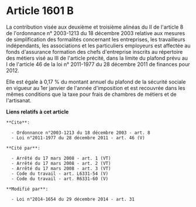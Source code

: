 # Article 1601 B

La contribution visée aux deuxième et troisième alinéas du II de l'article 8 de l'ordonnance n° 2003-1213 du 18 décembre 2003
relative aux mesures de simplification des formalités concernant les entreprises, les travailleurs indépendants, les
associations et les particuliers employeurs est affectée au fonds d'assurance formation des chefs d'entreprise inscrits au
répertoire des métiers visé au III de l'article précité, dans la limite du plafond prévu au I de l'article 46 de la loi n°
2011-1977 du 28 décembre 2011 de finances pour 2012. 

Elle est égale à 0,17 % du montant annuel du plafond de la sécurité sociale en vigueur au 1er janvier de l'année d'imposition
et est recouvrée dans les mêmes conditions que la taxe pour frais de chambres de métiers et de l'artisanat.

**Liens relatifs à cet article**

	**Cite**:

	  - Ordonnance n°2003-1213 du 18 décembre 2003 - art. 8
	  - Loi n°2011-1977 du 28 décembre 2011 - art. 46 (V)

	**Cité par**:

	  - Arrêté du 17 mars 2008 - art. 1 (VT)
	  - Arrêté du 17 mars 2008 - art. 2 (VT)
	  - Arrêté du 17 mars 2008 - art. 3 (VT)
	  - Code du travail - art. L6331-54 (V)
	  - Code du travail - art. R6331-60 (V)

	**Modifié par**:

	  - Loi n°2014-1654 du 29 décembre 2014 - art. 31
